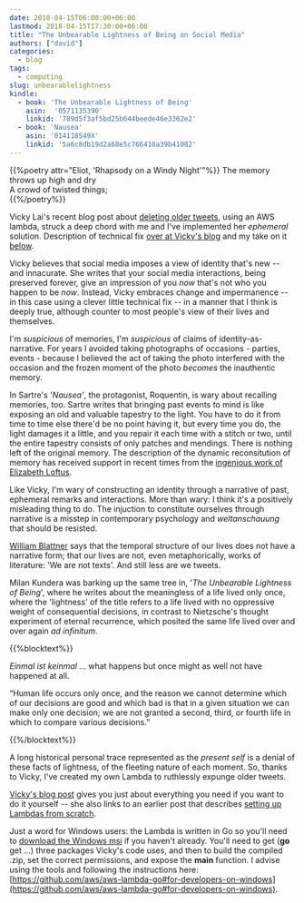```yaml
---
date: 2018-04-15T06:00:00+06:00
lastmod: 2018-04-15T17:30:00+06:00
title: "The Unbearable Lightness of Being on Social Media"
authors: ["david"]
categories:
  - blog
tags:
  - computing
slug: unbearablelightness
kindle: 
  - book: 'The Unbearable Lightness of Being'
    asin:  '0571135390'
    linkid: '789d5f3af5bd25b644beede46e3362e2'
  - book: 'Nausea'
    asin: '014118549X'
    linkid: '5a6c8db19d2a68e5c766410a39b41082'
---
```


{{%poetry attr="Eliot, 'Rhapsody on a Windy Night'"%}}
The memory throws up high and dry  
A crowd of twisted things;  
{{%/poetry%}}


Vicky Lai's recent blog post about [deleting older tweets](https://vickylai.com/verbose/delete-old-tweets-ephemeral/), using an AWS lambda, struck a deep chord with me and I've implemented her *ephemeral* solution. Description of technical fix [over at Vicky's blog](https://vickylai.com/verbose/delete-old-tweets-ephemeral/) and my take on it [below](#lambda).


Vicky believes that social media imposes a view of identity that's new -- and innacurate. She writes that your social media interactions, being preserved forever, give an impression of you *now* that's not who you happen to be *now*. Instead, Vicky embraces change and impermanence  -- in this case using a clever little technical fix -- in a manner that I think is deeply true, although counter to most people's view of their lives and themselves. 


I'm *suspicious* of memories, I'm *suspicious* of claims of identity-as-narrative. For years I avoided taking photographs of occasions - parties, events - because I believed the act of taking the photo interfered with the occasion and the frozen moment of the photo *becomes* the inauthentic memory. 

In Sartre's '*Nausea'*, the protagonist, Roquentin, is wary about recalling memories, too. Sartre writes that bringing past events to mind is like exposing an old and valuable tapestry to the light. You have to do it from time to time else there'd be no point having it, but every time you do, the light damages it a little, and you repair it each time with a stitch or two, until the entire tapestry consists of only patches and mendings. There is nothing left of the original memory. The description of the dynamic reconsitution of memory has received support in recent times from the [ingenious work of Elizabeth Loftus](https://en.wikipedia.org/wiki/Elizabeth_Loftus).

Like Vicky, I'm wary of constructing an identity through a narrative of past, ephemeral remarks and interactions. More than wary: I think it's a positively misleading thing to do. The injuction to constitute ourselves through narrative is a misstep in contemporary psychology and  *weltanschauung*  that should be resisted. 

[William Blattner](https://sites.google.com/a/georgetown.edu/prof-william-blattner/) says that the temporal structure  of our lives does not have a narrative form; that our lives are not, even metaphorically, works of literature: 'We are not texts'. And still less are we tweets. 

Milan Kundera was barking up the same tree in, '*The Unbearable Lightness of Being*', where he writes about the meaningless of a life lived only once, where the 'lightness' of the title refers to a life lived with no oppressive weight of consequential decisions, in contrast to Nietzsche's thought experiment of eternal recurrence, which posited the same life lived over and over again *ad infinitum*.

{{%blocktext%}}

*Einmal ist keinmal* ... what happens but once might as well not have happened at all. 


“Human life occurs only once, and the reason we cannot determine which of our decisions are good and which bad is that in a given situation we can make only one decision; we are not granted a second, third, or fourth life in which to compare various decisions.” 

{{%/blocktext%}}

A long historical personal trace represented as the *present self* is a denial of these facts of lightness, of the fleeting nature of each moment. So, thanks to Vicky, I've created my own Lambda to ruthlessly expunge older tweets.

<a id="lambda"></a>
[Vicky's blog post](https://vickylai.com/verbose/delete-old-tweets-ephemeral/) gives you just about everything you need if you want to do it yourself -- she also links to an earlier post that describes [setting up Lambdas from scratch](https://vickylai.com/verbose/aws-lambda/). 

Just a word for Windows users: the Lambda is written in Go so you'll need to [download the Windows msi](https://golang.org/dl/) if you haven't already. You'll need to get (**go** get ...) three packages Vicky's code uses, and then to build the compiled .zip, set the correct permissions, and expose the **main** function.  I advise using the tools and following the instructions here: [https://github.com/aws/aws-lambda-go#for-developers-on-windows](https://github.com/aws/aws-lambda-go#for-developers-on-windows).

